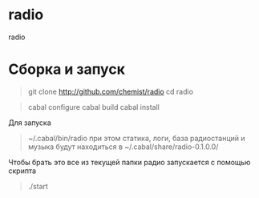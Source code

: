radio
=====

radio

Сборка и запуск
======

> git clone http://github.com/chemist/radio
> cd radio

> cabal configure
> cabal build
> cabal install

Для запуска 
> ~/.cabal/bin/radio
при этом статика, логи, база радиостанций и музыка будут находиться в ~/.cabal/share/radio-0.1.0.0/

Чтобы брать это все из текущей папки радио запускается с помощью скрипта
> ./start


